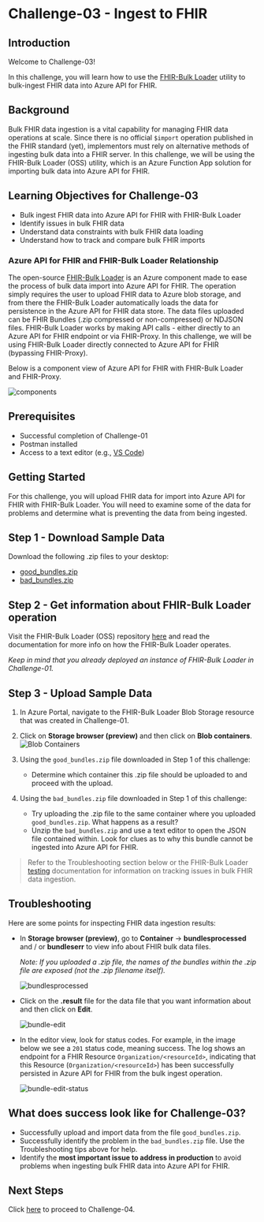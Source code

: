 # Challenge-03 - Ingest to FHIR

## Introduction

Welcome to Challenge-03!

In this challenge, you will learn how to use the [FHIR-Bulk Loader](https://github.com/microsoft/fhir-loader) utility to bulk-ingest FHIR data into Azure API for FHIR.

## Background

Bulk FHIR data ingestion is a vital capability for managing FHIR data operations at scale. Since there is no official `$import` operation published in the FHIR standard (yet), implementors must rely on alternative methods of ingesting bulk data into a FHIR server. In this challenge, we will be using the FHIR-Bulk Loader (OSS) utility, which is an Azure Function App solution for importing bulk data into Azure API for FHIR. 

## Learning Objectives for Challenge-03

+ Bulk ingest FHIR data into Azure API for FHIR with FHIR-Bulk Loader
+ Identify issues in bulk FHIR data
+ Understand data constraints with bulk FHIR data loading
+ Understand how to track and compare bulk FHIR imports

### Azure API for FHIR and FHIR-Bulk Loader Relationship 
The open-source [FHIR-Bulk Loader](https://github.com/microsoft/fhir-loader) is an Azure component made to ease the process of bulk data import into Azure API for FHIR. The operation simply requires the user to upload FHIR data to Azure blob storage, and from there the FHIR-Bulk Loader automatically loads the data for persistence in the Azure API for FHIR data store. The data files uploaded can be FHIR Bundles (.zip compressed or non-compressed) or NDJSON files. FHIR-Bulk Loader works by making API calls - either directly to an Azure API for FHIR endpoint or via FHIR-Proxy. In this challenge, we will be using FHIR-Bulk Loader directly connected to Azure API for FHIR (bypassing FHIR-Proxy).

Below is a component view of Azure API for FHIR with FHIR-Bulk Loader and FHIR-Proxy.  

![components](./media/components.png)


## Prerequisites
+ Successful completion of Challenge-01
+ Postman installed
+ Access to a text editor (e.g., [VS Code](https://code.visualstudio.com/))

## Getting Started
For this challenge, you will upload FHIR data for import into Azure API for FHIR with FHIR-Bulk Loader. You will need to examine some of the data for problems and determine what is preventing the data from being ingested.


## Step 1 - Download Sample Data

Download the following .zip files to your desktop: 
+ [good_bundles.zip](./samples/good_bundles.zip) 
+ [bad_bundles.zip](./samples/bad_bundles.zip) 

## Step 2 - Get information about FHIR-Bulk Loader operation

Visit the FHIR-Bulk Loader (OSS) repository [here](https://github.com/microsoft/fhir-loader) and read the documentation for more info on how the FHIR-Bulk Loader operates.

*Keep in mind that you already deployed an instance of FHIR-Bulk Loader in Challenge-01.*

## Step 3 - Upload Sample Data

1. In Azure Portal, navigate to the FHIR-Bulk Loader Blob Storage resource that was created in Challenge-01.

2. Click on **Storage browser (preview)** and then click on **Blob containers**.
![Blob Containers](./media/portal-browser-container.png)  

3. Using the `good_bundles.zip` file downloaded in Step 1 of this challenge:
    + Determine which container this .zip file should be uploaded to and proceed with the upload.

4. Using the `bad_bundles.zip` file downloaded in Step 1 of this challenge:
    + Try uploading the .zip file to the same container where you uploaded `good_bundles.zip`. What happens as a result?
    + Unzip the `bad_bundles.zip` and use a text editor to open the JSON file contained within. Look for clues as to why this bundle cannot be ingested into Azure API for FHIR.

> Refer to the Troubleshooting section below or the FHIR-Bulk Loader [testing](https://github.com/microsoft/fhir-loader/blob/main/docs/testing.md) documentation for information on tracking issues in bulk FHIR data ingestion. 

## Troubleshooting 
Here are some points for inspecting FHIR data ingestion results:

+ In **Storage browser (preview)**, go to **Container** -> **bundlesprocessed** and / or **bundleserr** to view info about FHIR bulk data files.  

    _Note: If you uploaded a .zip file, the names of the bundles within the .zip file are exposed (not the .zip filename itself)._

    ![bundlesprocessed](./media/bundlesprocessed.png)

+ Click on the **.result** file for the data file that you want information about and then click on **Edit**.

    ![bundle-edit](./media/bundle-edit.png)

+ In the editor view, look for status codes. For example, in the image below we see a `201` status code, meaning success. The log shows an endpoint for a FHIR Resource `Organization/<resourceId>`, indicating that this Resource (`Organization/<resourceId>`) has been successfully persisted in Azure API for FHIR from the bulk ingest operation. 

    ![bundle-edit-status](./media/bundle-edit-status.png)

## What does success look like for Challenge-03?

+ Successfully upload and import data from the file `good_bundles.zip`.
+ Successfully identify the problem in the `bad_bundles.zip` file. Use the Troubleshooting tips above for help. 
+ Identify the **most important issue to address in production** to avoid problems when ingesting bulk FHIR data into Azure API for FHIR. 

## Next Steps

Click [here](<../Challenge-04 - Query and Search FHIR/Readme.md>) to proceed to Challenge-04.
